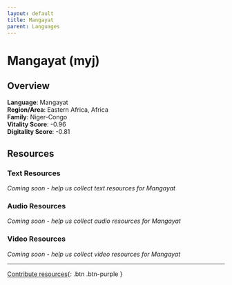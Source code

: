```yaml
---
layout: default
title: Mangayat
parent: Languages
---
```


# Mangayat (myj)

## Overview

**Language**: Mangayat  
**Region/Area**: Eastern Africa, Africa  
**Family**: Niger-Congo  
**Vitality Score**: -0.96  
**Digitality Score**: -0.81  

## Resources

### Text Resources
*Coming soon - help us collect text resources for Mangayat*

### Audio Resources
*Coming soon - help us collect audio resources for Mangayat*

### Video Resources
*Coming soon - help us collect video resources for Mangayat*

---

[Contribute resources](https://fairtrain.github.io/){: .btn .btn-purple }

